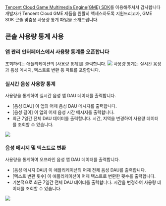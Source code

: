 [Tencent Cloud Game Multimedia Engine(GME) SDK](https://cloud.tencent.com/product/tmg?idx=1)를 이용해주셔서 감사합니다 개발자가 Tencent Cloud GME 제품을 원활히 액세스하도록 지원드리고자, GME SDK 콘솔 맞춤용 사용량 통계 파일을 소개드립니다.

## 콘솔 사용량 통계 사용
### 앱 관리 인터페이스에서 사용량 통계를 오픈합니다
조회하려는 애플리케이션의 [사용량 통계]를 클릭합니다.
![](https://main.qcloudimg.com/raw/efbdf4105eb37cfa40e96223e2b7a840.png)
사용량 통계는 실시간 음성과 음성 메시지, 텍스트로 변환 등 파트를 포함합니다.

### 실시간 음성 사용량 통계
사용량을 통계하여 실시간 음성 앱 DAU 데이터를 출력합니다.
-  [음성 DAU] 이 앱의 어제 음성 DAU 메시지를 출력합니다.
-  [음성 길이] 이 앱의 어제 음성 시간 메시지를 출력합니다.
- 최근 7일간 전체 DAU 데이터를 출력합니다. 시간, 지역을 변경하여 사용량 데이터를 조회할 수 있습니다.

![](https://main.qcloudimg.com/raw/2b06cde645693dfc4c6e7d919b672a9a.png)

### 음성 메시지 및 텍스트로 변환
사용량을 통계하여 오프라인 음성 앱 DAU 데이터를 출력합니다.
- [음성 메시지 DAU] 이 애플리케이션의 어제 전체 음성 DAU를 출력합니다.
- [텍스트 변환 횟수] 이 애플리케이션이 어제 텍스트로 변환한 횟수를 출력합니다.
- 기본적으로 최근 7일간 전체 DAU 데이터를 출력합니다. 시간을 변경하여 사용량 데이터를 조회할 수 있습니다.

![](https://main.qcloudimg.com/raw/dd96b485fbd00694ed8cc5f04d0057e9.png)

